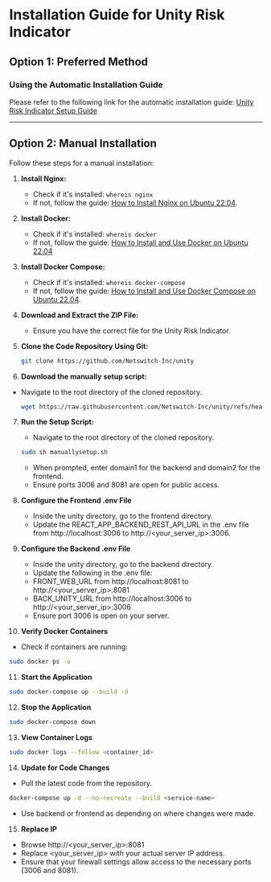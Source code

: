 # Installation Guide for Unity Risk Indicator

## Option 1: Preferred Method
### Using the Automatic Installation Guide
Please refer to the following link for the automatic installation guide:
[Unity Risk Indicator Setup Guide](https://github.com/Netswitch-Inc/unity/blob/master/Unity%20Risk%20Indicator%20Setup%20Guide%20Rel_0_2.pdf)

---

## Option 2: Manual Installation

Follow these steps for a manual installation:

1. **Install Nginx:**
   - Check if it's installed: `whereis nginx`
   - If not, follow the guide: [How to Install Nginx on Ubuntu 22.04](https://www.digitalocean.com/community/tutorials/how-to-install-nginx-on-ubuntu-22-04).

2. **Install Docker:**
   - Check if it's installed: `whereis docker`
   - If not, follow the guide: [How to Install and Use Docker on Ubuntu 22.04](https://www.digitalocean.com/community/tutorials/how-to-install-and-use-docker-on-ubuntu-20-04)

3. **Install Docker Compose:**
   - Check if it's installed: `whereis docker-compose`
   - If not, follow the guide: [How to Install and Use Docker Compose on Ubuntu 22.04](https://www.digitalocean.com/community/tutorials/how-to-install-and-use-docker-compose-on-ubuntu-20-04).

4. **Download and Extract the ZIP File:**
   - Ensure you have the correct file for the Unity Risk Indicator.

5. **Clone the Code Repository Using Git:**
   ```bash
   git clone https://github.com/Netswitch-Inc/unity

6. **Download the manually setup script:**
- Navigate to the root directory of the cloned repository.
   ```bash
   wget https://raw.githubusercontent.com/Netswitch-Inc/unity/refs/heads/master/manuallysetup.sh
   ```
7. **Run the Setup Script:**
   - Navigate to the root directory of the cloned repository.
   ```bash
   sudo sh manuallysetup.sh
   ```
   - When prompted, enter domain1 for the backend and domain2 for the frontend.
   - Ensure ports 3006 and 8081 are open for public access.

8. **Configure the Frontend .env File**
   - Inside the unity directory, go to the frontend directory.
   - Update the REACT_APP_BACKEND_REST_API_URL in the .env file from http://localhost:3006 to http://<your_server_ip>:3006.

9. **Configure the Backend .env File**
   - Inside the unity directory, go to the backend directory.
   - Update the following in the .env file:
   - FRONT_WEB_URL from http://localhost:8081 to http://<your_server_ip>:8081
   - BACK_UNITY_URL from http://localhost:3006 to http://<your_server_ip>:3006
   - Ensure port 3006 is open on your server.
  
10. **Verify Docker Containers**
   - Check if containers are running:
   ```bash
   sudo docker ps -a
   ```

11. **Start the Application**
   ```bash
   sudo docker-compose up --build -d
   ```

12. **Stop the Application**
   ```bash
   sudo docker-compose down
   ```

13. **View Container Logs**
   ```bash
   sudo docker logs --follow <container_id>
   ```

14. **Update for Code Changes**
   - Pull the latest code from the repository.
   ```bash
   docker-compose up -d --no-recreate --build <service-name>
   ```
   - Use backend or frontend as <service-name> depending on where changes were made.

15. **Replace IP**
   - Browse http://<your_server_ip>:8081
   - Replace <your_server_ip> with your actual server IP address.
   - Ensure that your firewall settings allow access to the necessary ports (3006 and 8081).
